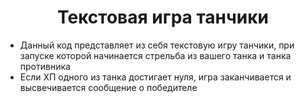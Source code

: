<h1 align="center">Текстовая игра танчики</h1>

- Данный код представляет из себя текстовую игру танчики, при запуске которой начинается стрельба из вашего танка и танка противника
- Если ХП одного из танка достигает нуля, игра заканчивается и высвечивается сообщение о победителе
